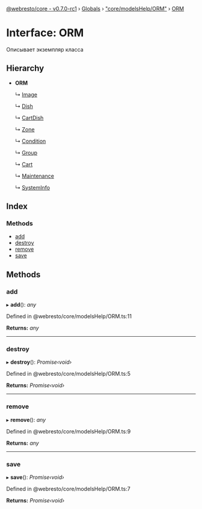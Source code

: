 [@webresto/core - v0.7.0-rc1](../README.md) › [Globals](../globals.md) › ["core/modelsHelp/ORM"](../modules/_core_modelshelp_orm_.md) › [ORM](_core_modelshelp_orm_.orm.md)

# Interface: ORM

Описывает экземпляр класса

## Hierarchy

* **ORM**

  ↳ [Image](_core_models_image_.image.md)

  ↳ [Dish](_core_models_dish_.dish.md)

  ↳ [CartDish](_core_models_cartdish_.cartdish.md)

  ↳ [Zone](_native_check_models_zone_.zone.md)

  ↳ [Condition](_core_models_condition_.condition.md)

  ↳ [Group](_core_models_group_.group.md)

  ↳ [Cart](_core_models_cart_.cart.md)

  ↳ [Maintenance](_core_models_maintenance_.maintenance.md)

  ↳ [SystemInfo](_core_models_systeminfo_.systeminfo.md)

## Index

### Methods

* [add](_core_modelshelp_orm_.orm.md#add)
* [destroy](_core_modelshelp_orm_.orm.md#destroy)
* [remove](_core_modelshelp_orm_.orm.md#remove)
* [save](_core_modelshelp_orm_.orm.md#save)

## Methods

###  add

▸ **add**(): *any*

Defined in @webresto/core/modelsHelp/ORM.ts:11

**Returns:** *any*

___

###  destroy

▸ **destroy**(): *Promise‹void›*

Defined in @webresto/core/modelsHelp/ORM.ts:5

**Returns:** *Promise‹void›*

___

###  remove

▸ **remove**(): *any*

Defined in @webresto/core/modelsHelp/ORM.ts:9

**Returns:** *any*

___

###  save

▸ **save**(): *Promise‹void›*

Defined in @webresto/core/modelsHelp/ORM.ts:7

**Returns:** *Promise‹void›*
